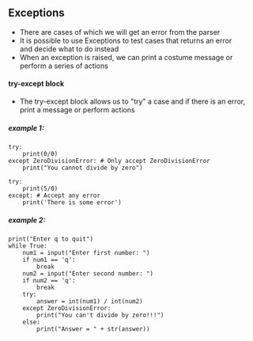## Exceptions

- There are cases of which we will get an error from the parser
- It is possible to use Exceptions to test cases that returns an error<br>
and decide what to do instead
- When an exception is raised, we can print a costume message or perform a series of actions

#### try-except block
- The try-except block allows us to "try" a case and if there is an error, print a message or perform actions

##### example 1:
```
try:
	print(0/0)
except ZeroDivisionError: # Only accept ZeroDivisionError
	print("You cannot divide by zero")

try:
	print(5/0)
except: # Accept any error
	print('There is some error')
```
##### example 2:
```
print("Enter q to quit")
while True:
    num1 = input("Enter first number: ")
    if num1 == 'q':
        break
    num2 = input("Enter second number: ")
    if num2 == 'q':
        break
    try:
        answer = int(num1) / int(num2)
    except ZeroDivisionError:
        print("You can't divide by zero!!!")
    else:
        print("Answer = " + str(answer))
```
